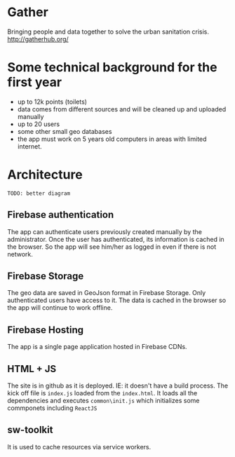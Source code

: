 # Gather
Bringing people and data together to solve the urban sanitation crisis. http://gatherhub.org/

# Some technical background for the first year 
* up to 12k points (toilets) 
* data comes from different sources and will be cleaned up and uploaded manually
* up to 20 users
* some other small geo databases
* the app must work on 5 years old computers in areas with limited internet. 

# Architecture
```
TODO: better diagram
```

## Firebase authentication
The app can authenticate users previously created manually by the administrator. Once the user has authenticated, its information is cached in the browser. So the app will see him/her as logged in even if there is not network.

## Firebase Storage
The geo data are saved in GeoJson format in Firebase Storage. Only authenticated users have access to it. The data is cached in the browser so the app will continue to work offline.

## Firebase Hosting
The app is a single page application hosted in Firebase CDNs.

## HTML + JS
The site is in github as it is deployed. IE: it doesn't have a build process. 
The kick off file is `index.js` loaded from the `index.html`. It loads all the dependencies and executes `common\init.js` which initializes some commponets including `ReactJS`

## sw-toolkit
It is used to cache resources via service workers.
